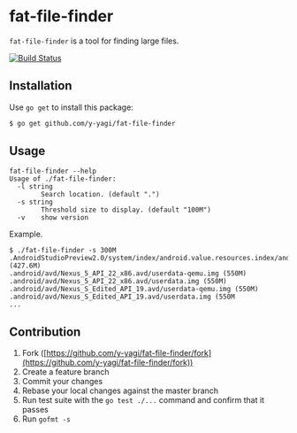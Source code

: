 # fat-file-finder

`fat-file-finder` is a tool for finding large files.

[![Build Status](https://travis-ci.org/y-yagi/fat-file-finder.svg?branch=master)](https://travis-ci.org/y-yagi/fat-file-finder)

## Installation

Use `go get` to install this package:

```bash
$ go get github.com/y-yagi/fat-file-finder
```

## Usage

```shell
fat-file-finder --help
Usage of ./fat-file-finder:
  -l string
    	Search location. (default ".")
  -s string
    	Threshold size to display. (default "100M")
  -v	show version
```

Example.

```
$ ./fat-file-finder -s 300M
.AndroidStudioPreview2.0/system/index/android.value.resources.index/android.value.resources.index.values (427.6M)
.android/avd/Nexus_5_API_22_x86.avd/userdata-qemu.img (550M)
.android/avd/Nexus_5_API_22_x86.avd/userdata.img (550M)
.android/avd/Nexus_S_Edited_API_19.avd/userdata-qemu.img (550M)
.android/avd/Nexus_S_Edited_API_19.avd/userdata.img (550M
...
```

## Contribution

1. Fork ([https://github.com/y-yagi/fat-file-finder/fork](https://github.com/y-yagi/fat-file-finder/fork))
1. Create a feature branch
1. Commit your changes
1. Rebase your local changes against the master branch
1. Run test suite with the `go test ./...` command and confirm that it passes
1. Run `gofmt -s`
